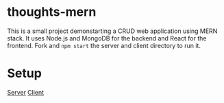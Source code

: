 # thoughts-mern

This is a small project demonstarting a CRUD web application using MERN stack. It uses Node.js and MongoDB for the backend and React for the frontend. Fork and `npm start` the server and client directory to run it.

# Setup
[Server](https://github.com/Saatvik-droid/thoughts-mern/tree/main/server#set-up)
[Client](https://github.com/Saatvik-droid/thoughts-mern/tree/main/client#getting-started-with-create-react-app)

